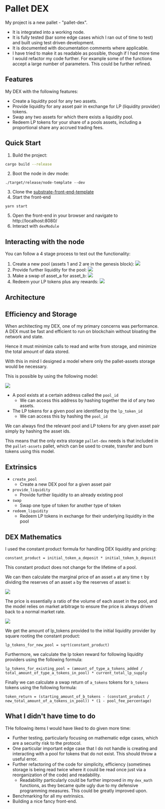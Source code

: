 # Pallet DEX

My project is a new pallet - "pallet-dex".

- It is integrated into a working node.
- It is fully tested (bar some edge cases which I ran out of time to test) and built using test driven development.
- It is documented with documentation comments where applicable.
- I have tried to make it as readable as possible, though if I had more time I would refactor my code further. For example some of the functions accept a large number of parameters. This could be further refined.

## Features

My DEX with the following features:
- Create a liquidity pool for any two assets.
- Provide liquidity for any asset pair in exchange for LP (liquidity provider) tokens.
- Swap any two assets for which there exists a liquidity pool.
- Redeem LP tokens for your share of a pools assets, including a proportional share any accrued trading fees.

## Quick Start

1. Build the project:
```bash
cargo build --release
```
2. Boot the node in dev mode:
```
./target/release/node-template --dev
```
3. Clone the [substrate-front-end-template](https://github.com/substrate-developer-hub/substrate-front-end-template)
4. Start the front-end
```
yarn start
```
5. Open the front-end in your browser and navigate to http://localhost:8080/
6. Interact with `dexModule`


## Interacting with the node
You can follow a 4 stage process to test out the functionality:
1. Create a new pool (assets 1 and 2 are in the genesis block):
![](2022-08-03-12-01-40.png)
2. Provide further liquidity for the pool:
![](2022-08-03-12-02-07.png)
3. Make a swap of asset_a for asset_b:
![](2022-08-03-12-02-40.png)
4. Redeem your LP tokens plus any rewards:
![](2022-08-03-12-03-13.png)

## Architecture

## Efficiency and Storage

When architecting my DEX, one of my primary concerns was performance. A DEX must be fast and efficient to run on blockchain without bloating the network and state.

Hence it must minimize calls to read and write from storage, and minimize the total amount of data stored.

With this in mind I designed a model where only the pallet-assets storage would be necessary.

This is possible by using the following model:

![](2022-08-03-11-17-19.png)

- A pool exists at a certain address called the `pool_id`
  - We can access this address by hashing together the id of any two assets.
- The LP tokens for a given pool are identified by the `lp_token_id`
  - We can access this by hashing the `pool_id`

We can always find the relevant pool and LP tokens for any given asset pair simply by hashing the asset ids.

This means that the only extra storage `pallet-dex` needs is that included in the `pallet-assets` pallet, which can be used to create, transfer and burn tokens using this model.

## Extrinsics


- `create_pool`
  - Create a new DEX pool for a given asset pair
- `provide_liquidity`
  - Provide further liquidity to an already existing pool
- `swap`
  - Swap one type of token for another type of token
- `redeem_liquidity`
  - Redeem LP tokens in exchange for their underlying liquidity in the pool

## DEX Mathematics

I used the constant product formula for handling DEX liquidity and pricing:

```
constant_product = initial_token_a_deposit * initial_token_b_deposit 
```

This constant product does not change for the lifetime of a pool.

We can then calculate the marginal price of an asset `a` at any time `t` by dividing the reserves of an asset `a` by the reserves of asset `b`:

![](2022-08-03-12-21-38.png)

The price is essentially a ratio of the volume of each asset in the pool, and the model relies on market arbitrage to ensure the price is always driven back to a normal market rate.

![](2022-08-03-11-35-37.png)

We get the amount of lp_tokens provided to the initial liquidity provider by square rooting the constant product:

```
lp_tokens_for_new_pool = sqrt(constant_product)
```

Furthermore, we calculate the lp token reward for following liquidity providers using the following formula:

```
lp_tokens_for_existing_pool = (amount_of_type_a_tokens_added / total_amount_of_type_a_tokens_in_pool) * current_total_lp_supply
```

Finally we can calculate a swap return of `a_tokens` tokens for `b_tokens` tokens using the following formula:

```
token_return = (starting_amount_of_b_tokens - (constant_product / new_total_amount_of_a_tokens_in_pool)) * (1 - pool_fee_percentage)
```


## What I didn't have time to do

THe following items I would have liked to do given more time:
- Further testing, particularly focusing on mathematic edge cases, which are a security risk to the protocol.
- One particular important edge case that I do not handle is creating and interacting with a pool for tokens that do not exist. This should throw a useful error.
- Further refactoring of the code for simplicity, efficiency (sometimes storage is being read twice where it could be read once just via a reorganization of the code) and readability.
  - Readability particularly could be further improved in my `dex_math` functions, as they became quite ugly due to my defensive programming measures. This could be greatly improved upon.
- Benchmarking for all my extrinsics.
- Building a nice fancy front-end.


